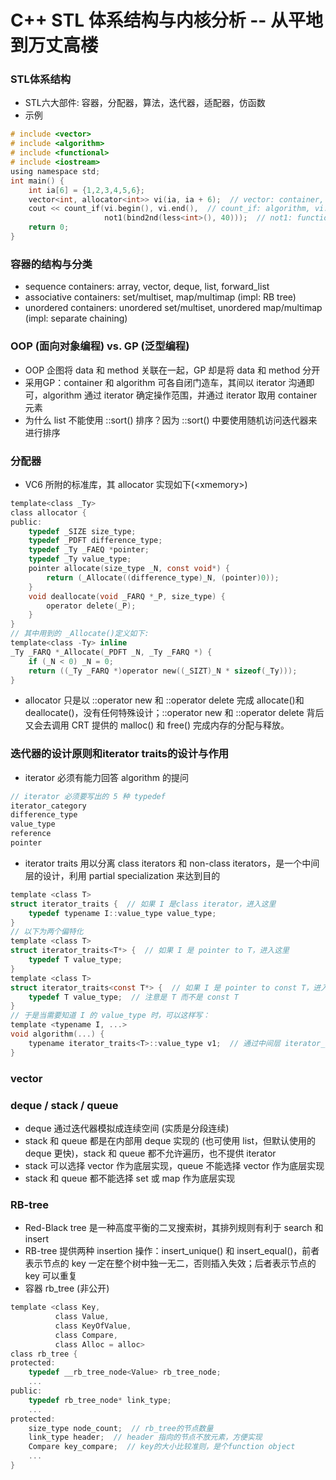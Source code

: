 # C++ STL 体系结构与内核分析 -- 从平地到万丈高楼
### STL体系结构
* STL六大部件: 容器，分配器，算法，迭代器，适配器，仿函数
* 示例
```c
# include <vector>
# include <algorithm>
# include <functional>
# include <iostream>
using namespace std;
int main() {
    int ia[6] = {1,2,3,4,5,6};
    vector<int, allocator<int>> vi(ia, ia + 6);  // vector: container, allocator<int>: allocator
    cout << count_if(vi.begin(), vi.end(),  // count_if: algorithm, vi.begin(): iterator
                     not1(bind2nd(less<int>(), 40)));  // not1: function adapter(negator), bind2nd: function adapter(binder), less<int>: function object
    return 0;
}
```
### 容器的结构与分类
* sequence containers: array, vector, deque, list, forward_list
* associative containers: set/multiset, map/multimap (impl: RB tree)
* unordered containers: unordered set/multiset, unordered map/multimap (impl: separate chaining)
### OOP (面向对象编程) vs. GP (泛型编程)
* OOP 企图将 data 和 method 关联在一起，GP 却是将 data 和 method 分开
* 采用GP：container 和 algorithm 可各自闭门造车，其间以 iterator 沟通即可，algorithm 通过 iterator 确定操作范围，并通过 iterator 取用 container 元素
* 为什么 list 不能使用 ::sort() 排序？因为 ::sort() 中要使用随机访问迭代器来进行排序
### 分配器
* VC6 所附的标准库，其 allocator 实现如下(\<xmemory>)
```c
template<class _Ty>
class allocator {
public:
    typedef _SIZE size_type;
    typedef _PDFT difference_type;
    typedef _Ty _FAEQ *pointer;
    typedef _Ty value_type;
    pointer allocate(size_type _N, const void*) {
        return (_Allocate((difference_type)_N, (pointer)0));
    }
    void deallocate(void _FARQ *_P, size_type) {
        operator delete(_P);
    }
}
// 其中用到的 _Allocate()定义如下:
template<class -Ty> inline
_Ty _FARQ *_Allocate(_PDFT _N, _Ty _FARQ *) {
    if (_N < 0) _N = 0;
    return ((_Ty _FARQ *)operator new((_SIZT)_N * sizeof(_Ty)));
}
```
* allocator 只是以 ::operator new 和 ::operator delete 完成 allocate()和 deallocate()，没有任何特殊设计；::operator new 和 ::operator delete 背后又会去调用 CRT 提供的 malloc() 和 free() 完成内存的分配与释放。
### 迭代器的设计原则和iterator traits的设计与作用
* iterator 必须有能力回答 algorithm 的提问
```c
// iterator 必须要写出的 5 种 typedef
iterator_category
difference_type
value_type
reference
pointer
```
* iterator traits 用以分离 class iterators 和 non-class iterators，是一个中间层的设计，利用 partial specialization 来达到目的
```c
template <class T>
struct iterator_traits {  // 如果 I 是class iterator，进入这里
    typedef typename I::value_type value_type;
}
// 以下为两个偏特化
template <class T>
struct iterator_traits<T*> {  // 如果 I 是 pointer to T，进入这里
    typedef T value_type;
}
template <class T>
struct iterator_traits<const T*> {  // 如果 I 是 pointer to const T，进入这里
    typedef T value_type;  // 注意是 T 而不是 const T
}
// 于是当需要知道 I 的 value_type 时，可以这样写：
template <typename I, ...>
void algorithm(...) {
    typename iterator_traits<T>::value_type v1;  // 通过中间层 iterator_traits 获取到 I 的value_type
}
```
### vector
### deque / stack / queue
* deque 通过迭代器模拟成连续空间 (实质是分段连续)
* stack 和 queue 都是在内部用 deque 实现的 (也可使用 list，但默认使用的 deque 更快)，stack 和 queue 都不允许遍历，也不提供 iterator
* stack 可以选择 vector 作为底层实现，queue 不能选择 vector 作为底层实现
* stack 和 queue 都不能选择 set 或 map 作为底层实现
### RB-tree
* Red-Black tree 是一种高度平衡的二叉搜索树，其排列规则有利于 search 和 insert
* RB-tree 提供两种 insertion 操作：insert_unique() 和 insert_equal()，前者表示节点的 key 一定在整个树中独一无二，否则插入失效；后者表示节点的 key 可以重复
* 容器 rb_tree (非公开)
```c
template <class Key,
          class Value,
          class KeyOfValue,
          class Compare,
          class Alloc = alloc>
class rb_tree {
protected:
    typedef __rb_tree_node<Value> rb_tree_node;
    ...
public:
    typedef rb_tree_node* link_type;
    ...
protected:
    size_type node_count;  // rb_tree的节点数量
    link_type header;  // header 指向的节点不放元素，方便实现
    Compare key_compare;  // key的大小比较准则，是个function object
    ...
}
```
